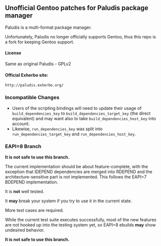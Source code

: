 ## Unofficial Gentoo patches for Paludis package manager 

Paludis is a multi-format package manager.

Unfortunately, Paludis no longer officially supports Gentoo, thus this repo is a fork for keeping Gentoo support.

#### License
Same as original Paludis - GPLv2

#### Official Exherbo site:
    http://paludis.exherbo.org/

### Incompatible Changes

  - Users of the scripting bindings will need to update their usage of
    `build_dependencies_key` to `build_dependencies_target_key` (the direct
    equivalent) and may want also to take `build_dependencies_host_key` into
    account.
  - Likewise, `run_dependencies_key` was split into
    `run_dependencies_target_key` and `run_dependencies_host_key`.

### EAPI=8 Branch

**It is not safe to use this branch.**

The current implementation should be about feature-complete, with the exception
that IDEPEND dependencies are merged into RDEPEND and the
architecture-sensitive part is not implemented. This follows the EAPI=7 BDEPEND
implementation.

It is **not** well tested.

It **may** break your system if you try to use it in the current state.

More test cases are required.

While the current test suite executes successfully, most of the new features
are not hooked up into the testing system yet, so EAPI=8 ebuilds **may** show
undesired behavior.

**It is not safe to use this branch.**
